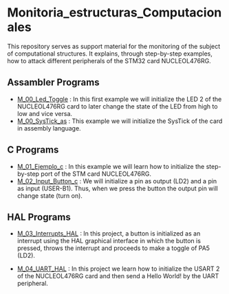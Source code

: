 # Monitoria_estructuras_Computacionales
This repository serves as support material for the monitoring of the subject of computational structures. It explains, through step-by-step examples, how to attack different peripherals of the STM32 card NUCLEOL476RG.

## Assambler Programs
* [M_00_Led_Toggle](https://github.com/Tjimenez1303/Monitoria_estructuras_Computacionales/tree/main/M_00_Led_Toggle) : In this first example we will initialize the LED 2 of the NUCLEOL476RG card to later change the state of the LED from high to low and vice versa.
* [M_00_SysTick_as](https://github.com/Tjimenez1303/Monitoria_estructuras_Computacionales/tree/main/M_00_SysTick_as) : This example we will initialize the SysTick of the card in assembly language. 

## C Programs
* [M_01_Ejemplo_c](https://github.com/Tjimenez1303/Monitoria_estructuras_Computacionales/tree/main/M_01_Ejemplo_c) : In this example we will learn how to initialize the step-by-step port of the STM card NUCLEOL476RG.
* [M_02_Input_Button_c](https://github.com/Tjimenez1303/Monitoria_estructuras_Computacionales/tree/main/M_02_Input_Button_c) : We will initialize a pin as output (LD2) and a pin as input (USER-B1). Thus, when we press the button the output pin will change state (turn on).

## HAL Programs
* [M_03_Interrupts_HAL](https://github.com/Tjimenez1303/Monitoria_estructuras_Computacionales/tree/main/M_03_Interrupts_HAL) : In this project, a button is initialized as an interrupt using the HAL graphical interface in which the button is pressed, throws the interrupt and proceeds to make a toggle of PA5 (LD2).

* [M_04_UART_HAL](https://github.com/Tjimenez1303/Monitoria_estructuras_Computacionales/tree/main/M_04_UART_HALL) : In this project we learn how to initialize the USART 2 of the NUCLEOL476RG card and then send a Hello World! by the UART peripheral.
